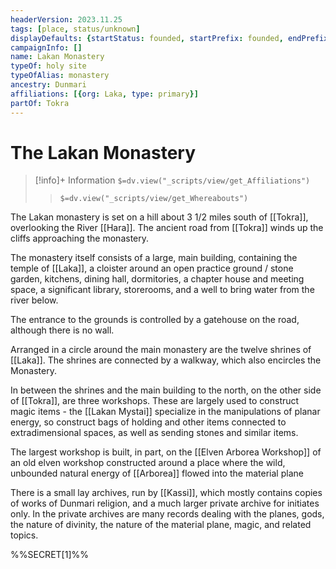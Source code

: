 ```yaml
---
headerVersion: 2023.11.25
tags: [place, status/unknown]
displayDefaults: {startStatus: founded, startPrefix: founded, endPrefix: destroyed, endStatus: destroyed}
campaignInfo: []
name: Lakan Monastery
typeOf: holy site
typeOfAlias: monastery
ancestry: Dunmari
affiliations: [{org: Laka, type: primary}]
partOf: Tokra
---
```

# The Lakan Monastery
>[!info]+ Information
> `$=dv.view("_scripts/view/get_Affiliations")`
>> `$=dv.view("_scripts/view/get_Whereabouts")`

The Lakan monastery is set on a hill about 3 1/2 miles south of [[Tokra]], overlooking the River [[Hara]]. The ancient road from [[Tokra]] winds up the cliffs approaching the monastery.

The monastery itself consists of a large, main building, containing the temple of [[Laka]], a cloister around an open practice ground / stone garden, kitchens, dining hall, dormitories, a chapter house and meeting space, a significant library, storerooms, and a well to bring water from the river below.

The entrance to the grounds is controlled by a gatehouse on the road, although there is no wall.

Arranged in a circle around the main monastery are the twelve shrines of [[Laka]]. The shrines are connected by a walkway, which also encircles the Monastery.

In between the shrines and the main building to the north, on the other side of [[Tokra]], are three workshops. These are largely used to construct magic items - the [[Lakan Mystai]] specialize in the manipulations of planar energy, so construct bags of holding and other items connected to extradimensional spaces, as well as sending stones and similar items. 

The largest workshop is built, in part, on the [[Elven Arborea Workshop]] of an old elven workshop constructed around a place where the wild, unbounded natural energy of [[Arborea]] flowed into the material plane

There is a small lay archives, run by [[Kassi]], which mostly contains copies of works of Dunmari religion, and a much larger private archive for initiates only. In the private archives are many records dealing with the planes, gods, the nature of divinity, the nature of the material plane, magic, and related topics.

%%SECRET[1]%%




